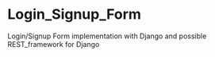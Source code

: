# Login_Signup_Form
Login/Signup Form implementation with Django and possible REST_framework for Django
